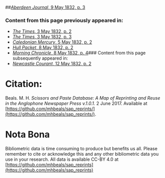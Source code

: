 ##[*Aberdeen Journal*, 9 May 1832, p. 3](https://mhbeals.github.io/sap_html/Aberdeen-Journal/Aberdeen-Journal-9-May-1832-p-3)

### Content from this page previously appeared in:
+ [*The Times*, 3 May 1832, p. 2](https://mhbeals.github.io/sap_html/The-Times/The-Times-3-May-1832-p-2)
+ [*The Times*, 3 May 1832, p. 3](https://mhbeals.github.io/sap_html/The-Times/The-Times-3-May-1832-p-3)
+ [*Caledonian Mercury*, 5 May 1832, p. 2](https://mhbeals.github.io/sap_html/Caledonian-Mercury/Caledonian-Mercury-5-May-1832-p-2)
+ [*Hull Packet*, 8 May 1832, p. 2](https://mhbeals.github.io/sap_html/Hull-Packet/Hull-Packet-8-May-1832-p-2)
+ [*Morning Chronicle*, 8 May 1832, p. 4](https://mhbeals.github.io/sap_html/Morning-Chronicle/Morning-Chronicle-8-May-1832-p-4)### Content from this page subsequently appeared in:
+ [*Newcastle Courant*, 12 May 1832, p. 2](https://mhbeals.github.io/sap_html/Newcastle-Courant/Newcastle-Courant-12-May-1832-p-2)
                    
# Citation: 

Beals. M. H. *Scissors and Paste Database: A Map of Reprinting and Reuse in the Anglophone Newspaper Press v.1.0.1.* 2 June 2017. Available at [https://github.com/mhbeals/sap_reprints/](https://github.com/mhbeals/sap_reprints/). 
                    
# Nota Bona

Bibliometric data is time consuming to produce but benefits us all. Please remember to cite or acknowledge this and any other bibliometric data you use in your research. All data is available CC-BY 4.0 at [https://github.com/mhbeals/sap_reprints](https://github.com/mhbeals/sap_reprints)